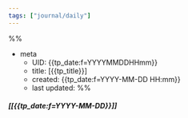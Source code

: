 ```yaml
---
tags: ["journal/daily"]
---
```

%%
- meta
	- UID: {{tp_date:f=YYYYMMDDHHmm}}
	- title: [{{tp_title}}]
	- created: {{tp_date:f=YYYY-MM-DD HH:mm}}
	- last updated: 
%%

##### [[{{tp_date:f=YYYY-MM-DD}}]]